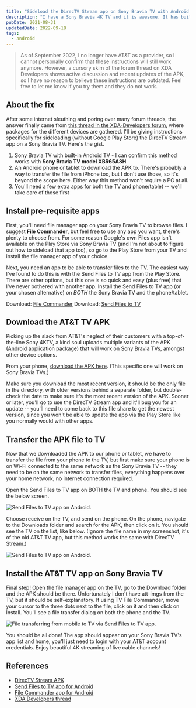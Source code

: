 ```yaml
---
title: "Sideload the DirecTV Stream app on Sony Bravia TV with Android TV"
description: "I have a Sony Bravia 4K TV and it is awesome. It has built-in Android TV so you can use Android apps on your TV, but not every app is available, and one of those is DirecTV Stream -- necessary to view live TV from my cable provider, AT&T, without need for a separate set-top box. So here's how to sideload the DirecTV Stream app on Sony Bravia TVs without using the Google Play Store."
pubDate: 2021-08-31
updatedDate: 2022-09-18
tags:
  - android
---
```


> As of September 2022, I no longer have AT&T as a provider, so I cannot personally confirm that these instructions will still work anymore. However, a cursory skim of the forum thread on XDA Developers shows active discussion and recent updates of the APK, so I have no reason to believe these instructions are outdated. Feel free to let me know if you try them and they do not work.

## About the fix

After some internet sleuthing and poring over many forum threads, the answer finally came from <a href="https://forum.xda-developers.com/t/the-ultimate-at-t-tv-and-fire-tv-apk-repository.3854154" target="_blank">this thread in the XDA-Developers forum</a>, where packages for the different devices are gathered. I'll be giving instructions specifically for sideloading (without Google Play Store) the DirecTV Stream app on a Sony Bravia TV. Here's the gist.

1. Sony Bravia TV with built-in Android TV - I can confirm this method works with **Sony Bravia TV model XBR65A8H**
2. An Android phone or tablet to download the APK to. There's probably a way to transfer the file from iPhone too, but I don't use those, so it's beyond the scope here. Either way this method won't require a PC at all.
3. You'll need a few extra apps for both the TV and phone/tablet -- we'll take care of those first

## Install pre-requisite apps

First, you'll need file manager app on your Sony Bravia TV to browse files. I suggest **File Commander**, but feel free to use any app you want, there's plenty to choose from. For some reason Google's own Files app isn't available on the Play Store via Sony Bravia TV (and I'm not about to figure out how to sideload that app too), so go to the Play Store from your TV and install the file manager app of your choice.

Next, you need an app to be able to transfer files to the TV. The easiest way I've found to do this is with the Send Files to TV app from the Play Store. There are other options, but this one is so quick and easy (plus free) that I've never bothered with another app. Install the Send Files to TV app (or your chosen alternative) on *BOTH* the Sony Bravia TV and the phone/tablet.

Download: <a href="https://play.google.com/store/apps/details?id=com.mobisystems.fileman" target="_blank" rel="noopener noreferrer">File Commander</a>
Download: <a href="https://play.google.com/store/apps/details?id=com.yablio.sendfilestotv" target="_blank" rel="noopener noreferrer">Send Files to TV</a>

## Download the AT&T TV APK

Picking up the slack from AT&T's neglect of their customers with a top-of-the-line Sony 4KTV, a kind soul uploads multiple variants of the APK (Android application package) that will work on Sony Bravia TVs, amongst other device options.

From your phone, <a href="https://www.mediafire.com/folder/ezc6ki36dp34f/Apps#jahuvrlwbro78" target="_blank" rel="noopener noreferrer">download the APK here</a>. (This specific one will work on Sony Bravia TVs.)

Make sure you download the most recent version, it should be the only file in the directory, with older versions behind a separate folder, but double-check the date to make sure it's the most recent version of the APK. Sooner or later, you'll go to use the DirecTV Stream app and it'll bug you for an update -- you'll need to come back to this file share to get the newest version, since you won't be able to update the app via the Play Store like you normally would with other apps.

## Transfer the APK file to TV

Now that we downloaded the APK to our phone or tablet, we have to transfer the file from your phone to the TV, but first make sure your phone is on Wi-Fi connected to the same network as the Sony Bravia TV -- they need to be on the same network to transfer files, everything happens over your home network, no internet connection required.

Open the Send Files to TV app on BOTH the TV and phone. You should see the below screen.

![Send Files to TV app on Android.](../../img/blog/attbravia1.jpg 'Send Files to TV app on Android')

Choose receive on the TV, and send on the phone. On the phone, navigate to the Downloads folder and search for the APK, then click on it. You should see the TV on the list, like below. (Ignore the file name in my screenshot, it's of the old AT&T TV app, but this method works the same with DirecTV Stream.)

![Send Files to TV app on Android.](../../img/blog/attbravia2.jpg 'Send Files to TV app on Android')

## Install the AT&T TV app on Sony Bravia TV

Final step! Open the file manager app on the TV, go to the Download folder and the APK should be there. Unfortunately I don't have att-imgs from the TV, but it should be self-explanatory. If using TV File Commander, move your cursor to the three dots next to the file, click on it and then click on Install. You'll see a file transfer dialog on both the phone and the TV.

![File transferring from mobile to TV via Send Files to TV app.](../../img/blog/attbravia3.jpg 'File transferring from mobile to TV via Send Files to TV app')

You should be all done! The app should appear on your Sony Bravia TV's app list and home, you'll just need to login with your AT&T account credentials. Enjoy beautiful 4K streaming of live cable channels!

## References

- <a href="https://www.mediafire.com/folder/ezc6ki36dp34f/Apps#jahuvrlwbro78" target="_blank" rel="noopener noreferrer">DirecTV Stream APK</a>
- <a href="https://play.google.com/store/apps/details?id=com.yablio.sendfilestotv" target="_blank" rel="noopener noreferrer">Send Files to TV app for Android</a>
- <a href="https://play.google.com/store/apps/details?id=com.mobisystems.fileman" target="_blank" rel="noopener noreferrer">File Commander app for Android</a>
- <a href="https://forum.xda-developers.com/t/the-ultimate-at-t-tv-and-fire-tv-apk-repository.3854154/" target="_blank" rel="noopener noreferrer">XDA Developers thread</a>
